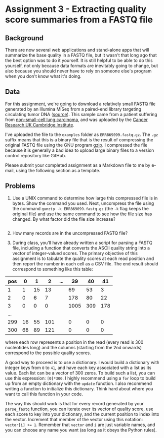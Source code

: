 # Assignment 3 - Extracting quality score summaries from a FASTQ file

## Background
There are now several web applications and stand-alone apps that will summarize the base quality in a FASTQ file, but it wasn't that long ago that the best option was to do it yourself.  It is still helpful to be able to do this yourself, not only because data formats are inevitably going to change, but also because you should never have to rely on someone else's program when you don't know what it's doing.  

## Data
For this assignment, we're going to download a relatively small FASTQ file generated by an Illumina MiSeq from a paired-end library targeting circulating tumor DNA ([source](https://www.ncbi.nlm.nih.gov/sra/ERX948700[accn])).  This sample came from a patient suffering from [non-small-cell lung carcinoma](https://en.wikipedia.org/wiki/Non-small-cell_lung_carcinoma), and was uploaded by the [Cancer Research UK Cambridge Institute](http://www.cruk.cam.ac.uk/).  

I've uploaded the file to the `examples` folder as `ERR869099.fastq.gz`.  The `.gz` suffix means that this is a binary file that is the result of compressing the original FASTQ file using the GNU program [gzip](https://en.wikipedia.org/wiki/Gzip).  I compressed the file because it is generally a bad idea to upload large binary files to a version control repository like GitHub.  

Please submit your completed assignment as a Markdown file to me by e-mail, using the following section as a template.

## Problems
1. Use a UNIX command to determine how large this compressed file is in bytes.  Show the command you used.  Next, uncompress the file using the command `gunzip -k ERR869099.fastq.gz` (the `-k` flag keeps the original file) and use the same command to see how the file size has changed.  By what factor did the file size increase?
```shell

```

2. How many records are in the uncompressed FASTQ file?

3. During class, you'll have already written a script for parsing a FASTQ file, including a function that converts the ASCII quality string into a vector of integer-valued scores.  The primary objective of this assignment is to tabulate the quality scores at each read position and then report the number in each cell as a CSV file.  The end result should correspond to something like this table:
  
  |pos|0|1|2|...|39|40|41|
  |---|-|-|-|---|--|--|--|
  | 1 |1|15|13|   |69|53| 3|
  | 2 |0|6|7|   |178|80|22|
  | 3 |0|0|0|   |1005|309|178|
  |...| | | |   |  |  |  |
  |299|16|55|101|   | 0| 0| 0|
  |300|68|89|121|   | 0| 0| 0|
  
  where each row represents a position in the read (every read is 300 nucleotides long) and the columns (starting from the 2nd onwards) correspond to the possible quality scores.
  
  A good way to proceed is to use a dictionary.  I would build a dictionary with integer keys from `0` to `41`, and have each key associated with a list as its value.  Each list can be a vector of 300 zeros.  To build such a list, you can use this expression: `[0]*300`.  I highly recommend using a `for` loop to build up from an empty dictionary with the `update` function.  I also recommend writing a function to initialize this dictionary.  Think hard about where you want to call this function in your code.
  
  The way this should work is that for every record generated by your `parse_fastq` function, you can iterate over its vector of quality score, use each score to key into your dictionary, and the current position to index into the vector.  Increment that member of the vector using this notation: `vector[i] += 1`.  Remember that `vector` and `i` are just variable names, and you can choose any name you want (as long as it obeys the Python rules).
  
  
